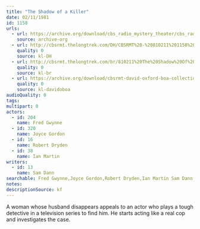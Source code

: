 ```yaml
---
title: "The Shadow of a Killer"
date: 02/11/1981
id: 1158
urls: 
  - url: https://archive.org/download/cbs_radio_mystery_theater/cbs_radio_mystery_theater-1151-1200.zip/cbs_radio_mystery_theater-1151-1200%2Fcbsrmt_1158_shadow_of_a_killer.mp3
    source: archive-org
  - url: http://cbsrmt.thelongtrek.com/DH/CBSRMT%20-%20810211%201158%20The%20Shadow%20of%20a%20Killer_dh.mp3
    quality: 0
    source: kl-DH
  - url: http://cbsrmt.thelongtrek.com/br/810211%20The%20Shadow%20Of%20A%20Killer%20-%20WBBM.mp3
    quality: 0
    source: kl-br
  - url: https://archive.org/download/cbsrmt-david-oxford-boa-collection/CBSRMT-810211-1158-The-Shadow-of-a-Killer-(32-22)-[2007]-{BoA}.mp3
    quality: 0
    source: kl-davidoboa
audioQuality: 0
tags: 
multipart: 0
actors:  
  - id: 204
    name: Fred Gwynne  
  - id: 320
    name: Joyce Gordon  
  - id: 16
    name: Robert Dryden  
  - id: 38
    name: Ian Martin
writers:  
  - id: 13
    name: Sam Dann
searchable: Fred Gwynne,Joyce Gordon,Robert Dryden,Ian Martin Sam Dann
notes: 
descriptionSource: kf
---
```

A woman whose husband disappears appeals to an actor who plays a tough detective in a television series to find him. He starts acting like a real cop and investigates the case.